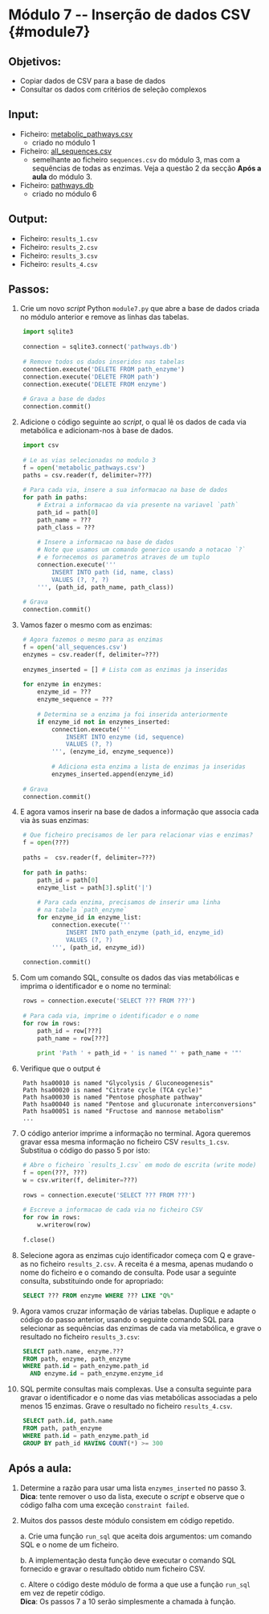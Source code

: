 # Módulo 7 -- Inserção de dados CSV {#module7}

## Objetivos:
- Copiar dados de CSV para a base de dados
- Consultar os dados com critérios de seleção complexos

## Input:
- Ficheiro: [metabolic_pathways.csv](files/metabolic_pathways.csv)
    - criado no módulo 1
- Ficheiro: [all_sequences.csv](files/all_sequences.csv)
    - semelhante ao ficheiro `sequences.csv` do módulo 3, mas com a sequências de todas as enzimas.
    Veja a questão 2 da secção **Após a aula** do módulo 3.
- Ficheiro: [pathways.db](files/pathways.db)
    - criado no módulo 6

## Output:
- Ficheiro: `results_1.csv`
- Ficheiro: `results_2.csv`
- Ficheiro: `results_3.csv`
- Ficheiro: `results_4.csv`

## Passos:

1. Crie um novo _script_ Python `module7.py` que abre a base de dados criada no módulo anterior e remove as linhas das tabelas.
```python
    import sqlite3
    
    connection = sqlite3.connect('pathways.db')
    
    # Remove todos os dados inseridos nas tabelas
    connection.execute('DELETE FROM path_enzyme')
    connection.execute('DELETE FROM path')
    connection.execute('DELETE FROM enzyme')
    
    # Grava a base de dados
    connection.commit()
```

2. Adicione o código seguinte ao _script_, o qual lê os dados de cada via  metabólica e adicionam-nos à base de dados.
```python
    import csv
    
    # Le as vias selecionadas no modulo 3
    f = open('metabolic_pathways.csv')
    paths = csv.reader(f, delimiter=???)
    
    # Para cada via, insere a sua informacao na base de dados
    for path in paths:
        # Extrai a informacao da via presente na variavel `path`
        path_id = path[0]
        path_name = ???
        path_class = ???
        
        # Insere a informacao na base de dados
        # Note que usamos um comando generico usando a notacao `?`
        # e fornecemos os parametros atraves de um tuplo
        connection.execute('''
            INSERT INTO path (id, name, class)
            VALUES (?, ?, ?)
        ''', (path_id, path_name, path_class))
    
    # Grava
    connection.commit()
```

3. Vamos fazer o mesmo com as enzimas:
```python
    # Agora fazemos o mesmo para as enzimas
    f = open('all_sequences.csv')
    enzymes = csv.reader(f, delimiter=???)
    
    enzymes_inserted = [] # Lista com as enzimas ja inseridas
    
    for enzyme in enzymes:
        enzyme_id = ???
        enzyme_sequence = ???
        
        # Determina se a enzima ja foi inserida anteriormente
        if enzyme_id not in enzymes_inserted:
            connection.execute('''
                INSERT INTO enzyme (id, sequence)
                VALUES (?, ?)
            ''', (enzyme_id, enzyme_sequence))
            
            # Adiciona esta enzima a lista de enzimas ja inseridas
            enzymes_inserted.append(enzyme_id)
    
    # Grava
    connection.commit()
```

4. E agora vamos inserir na base de dados a informação que associa cada via às suas enzimas:
```python
    # Que ficheiro precisamos de ler para relacionar vias e enzimas?
    f = open(???)
    
    paths =  csv.reader(f, delimiter=???)
    
    for path in paths:
        path_id = path[0]
        enzyme_list = path[3].split('|')
        
        # Para cada enzima, precisamos de inserir uma linha
        # na tabela `path_enzyme`
        for enzyme_id in enzyme_list:
            connection.execute('''
                INSERT INTO path_enzyme (path_id, enzyme_id)
                VALUES (?, ?)
            ''', (path_id, enzyme_id))
    
    connection.commit()
```

5. Com um comando SQL, consulte os dados das vias metabólicas e imprima o identificador e o nome no terminal:
```python
    rows = connection.execute('SELECT ??? FROM ???')
    
    # Para cada via, imprime o identificador e o nome
    for row in rows:
        path_id = row[???]
        path_name = row[???]
        
        print 'Path ' + path_id + ' is named "' + path_name + '"'
```

6. Verifique que o output é
```text
    Path hsa00010 is named "Glycolysis / Gluconeogenesis"
    Path hsa00020 is named "Citrate cycle (TCA cycle)"
    Path hsa00030 is named "Pentose phosphate pathway"
    Path hsa00040 is named "Pentose and glucuronate interconversions"
    Path hsa00051 is named "Fructose and mannose metabolism"
    ...
```

7. O código anterior imprime a informação no terminal.
Agora queremos gravar essa mesma informação no ficheiro CSV `results_1.csv`.
Substitua o código do passo 5 por isto:
```python
    # Abre o ficheiro `results_1.csv` em modo de escrita (write mode)
    f = open(???, ???)
    w = csv.writer(f, delimiter=???)
    
    rows = connection.execute('SELECT ??? FROM ???')
    
    # Escreve a informacao de cada via no ficheiro CSV
    for row in rows:
        w.writerow(row)
    
    f.close()
```

8. Selecione agora as enzimas cujo identificador começa com Q e grave-as no ficheiro `results_2.csv`.
A receita é a mesma, apenas mudando o nome do ficheiro e o comando de consulta.
Pode usar a seguinte consulta, substituindo onde for apropriado:
```sql
    SELECT ??? FROM enzyme WHERE ??? LIKE "Q%"
```

9. Agora vamos cruzar informação de várias tabelas.
Duplique e adapte o código do passo anterior, usando o seguinte comando SQL para selecionar as sequências das enzimas de cada via metabólica, e grave o resultado no ficheiro `results_3.csv`:
```sql
    SELECT path.name, enzyme.???
    FROM path, enzyme, path_enzyme
    WHERE path.id = path_enzyme.path_id
      AND enzyme.id = path_enzyme.enzyme_id
```

10. SQL permite consultas mais complexas.
Use a consulta seguinte para gravar o identificador e o nome das vias metabólicas associadas a pelo menos 15 enzimas.
Grave o resultado no ficheiro `results_4.csv`.
```sql
    SELECT path.id, path.name
    FROM path, path_enzyme
    WHERE path.id = path_enzyme.path_id
    GROUP BY path_id HAVING COUNT(*) >= 300
```

## Após a aula:

1. Determine a razão para usar uma lista `enzymes_inserted` no passo 3.<br>
**Dica**: tente remover o uso da lista, execute o _script_ e observe que o código falha com uma exceção `constraint failed`.

2. Muitos dos passos deste módulo consistem em código repetido.
    
    a. Crie uma função `run_sql` que aceita dois argumentos: um comando SQL e o nome de um ficheiro.
    
    b. A implementação desta função deve executar o comando SQL fornecido e gravar o resultado obtido num ficheiro CSV.
    
    c. Altere o código deste módulo de forma a que use a função `run_sql` em vez de repetir código.<br>
    **Dica**: Os passos 7 a 10 serão simplesmente a chamada à função.
